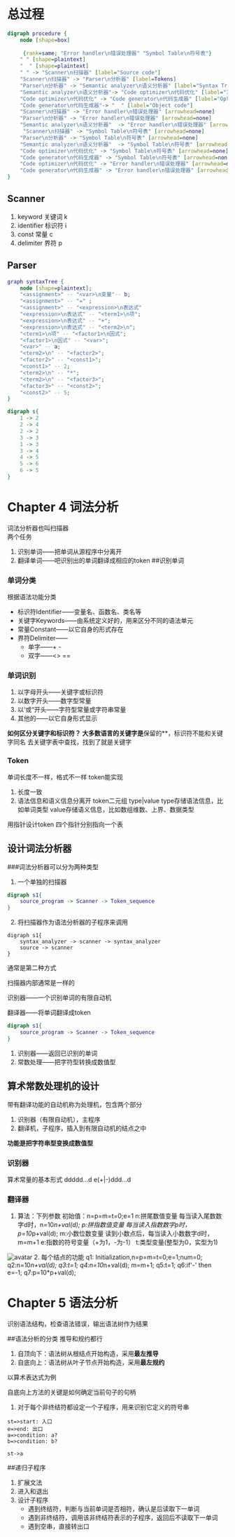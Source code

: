 # 总过程
```dot
digraph procedure {
    node [shape=box]
   
     {rank=same; "Error handler\n错误处理器" "Symbol Table\n符号表"}
    " " [shape=plaintext]
    "  " [shape=plaintext]
    " " -> "Scanner\n扫描器" [label="Source code"]
    "Scanner\n扫描器" -> "Parser\n分析器" [label=Tokens]
    "Parser\n分析器" -> "Semantic analyzer\n语义分析器" [label="Syntax Tree语法树"]
    "Semantic analyzer\n语义分析器"-> "Code optimizer\n代码优化" [label="Intermediate code"]
    "Code optimizer\n代码优化" -> "Code generator\n代码生成器" [label="Optimized intermediate code优化中间代码"]
    "Code generator\n代码生成器"-> "  " [label="Object code"]
    "Scanner\n扫描器" -> "Error handler\n错误处理器" [arrowhead=none]
    "Parser\n分析器" -> "Error handler\n错误处理器" [arrowhead=none]
    "Semantic analyzer\n语义分析器"  -> "Error handler\n错误处理器" [arrowhead=none]
     "Scanner\n扫描器" -> "Symbol Table\n符号表" [arrowhead=none]
    "Parser\n分析器" -> "Symbol Table\n符号表" [arrowhead=none]
    "Semantic analyzer\n语义分析器"  -> "Symbol Table\n符号表" [arrowhead=none]
    "Code optimizer\n代码优化" -> "Symbol Table\n符号表" [arrowhead=none]
    "Code generator\n代码生成器" -> "Symbol Table\n符号表" [arrowhead=none]
    "Code optimizer\n代码优化" -> "Error handler\n错误处理器" [arrowhead=none]
    "Code generator\n代码生成器" -> "Error handler\n错误处理器" [arrowhead=none]
}
```

## Scanner
1. keyword 关键词 k
2. identifier 标识符 i
3. const 常量 c
4. delimiter 界符 p

## Parser


```dot
graph syntaxTree {
    node [shape=plaintext];
    "<assignment>" -- "<var>\n变量"-- b;
    "<assignment>" -- "=" ;
    "<assignment>" -- "<expression>\n表达式"
    "<expression>\n表达式" -- "<term1>\n项";
    "<expression>\n表达式" -- "+";
    "<expression>\n表达式" -- "<term2>\n";
    "<term1>\n项" -- "<factor1>\n因式";
    "<factor1>\n因式" -- "<var>";
    "<var>" -- a;
    "<term2>\n" -- "<factor2>";
    "<factor2>" -- "<const1>";
    "<const1>" -- 2;
    "<term2>\n" -- "*";
    "<term2>\n" -- "<factor3>";
    "<factor3>" -- "<const2>";
    "<const2>" -- 5;
}
```

```dot
digraph s{
    1 -> 2
    2 -> 4
    2 -> 2
    3 -> 3
    1 -> 3
    3 -> 4
    4 -> 5
    5 -> 6
    6 -> 5
}
```
# Chapter 4 词法分析
词法分析器也叫扫描器  
两个任务
1. 识别单词——把单词从源程序中分离开
2. 翻译单词——吧识别出的单词翻译成相应的token
##识别单词
### 单词分类
根据语法功能分类
* 标识符Identifier——变量名、函数名、类名等
* 关键字Keywords——由系统定义好的，用来区分不同的语法单元
* 常量Constant——以它自身的形式存在
* 界符Delimiter——
    * 单字——+ -
    * 双字——<> ==
### 单词识别
1. 以字母开头——关键字或标识符
2. 以数字开头——数字型常量
3. 以‘或“开头——字符型常量或字符串常量
4. 其他的——以它自身形式显示

**如何区分关键字和标识符？
大多数语言的关键字是**保留的**，标识符不能和关键字同名
去关键字表中查找，找到了就是关键字

### Token
单词长度不一样，格式不一样
token能实现
1. 长度一致
2. 语法信息和语义信息分离开
token二元组 type|value
type存储语法信息，比如单词类型
value存储语义信息，比如数组维数、上界、数据类型

用指针设计token
四个指针分别指向一个表

## 设计词法分析器
###词法分析器可以分为两种类型
1. 一个单独的扫描器
```dot
digraph s1{
    source_program -> Scanner -> Token_sequence
}
```
2. 将扫描器作为语法分析器的子程序来调用
```dot{engine="twopi"}
digraph s1{
    syntax_analyzer -> scanner -> syntax_analyzer
    source -> scanner
}
```
通常是第二种方式

扫描器内部通常是一样的

识别器——一个识别单词的有限自动机

翻译器——将单词翻译成token
```dot
digraph s1{
    source_program -> Scanner -> Token_sequence
}
```

1. 识别器——返回已识别的单词
2. 常数处理——把字符型转换成数值型

## 算术常数处理机的设计

带有翻译功能的自动机称为处理机，包含两个部分
1. 识别器（有限自动机），主程序
2. 翻译机，子程序，插入到有限自动机的结点之中

**功能是把字符串型变换成数值型**

### 识别器
算术常量的基本形式
ddddd...d e(+|-)ddd...d

### 翻译器
1. 算法：下列参数
初始值：n=p=m=t=0;e=1
n:拼尾数值变量
    每当读入尾数数字d时，n=10*n+val(d);
p:拼指数值变量
    每当读入指数数字p时，p=10*p+val(d);
m:小数位数变量
    读到小数点后，每当读入小数数字d时，m=m+1
e:指数的符号变量（+为1，-为-1）
t:类型变量(整型为0，实型为1)

![avatar](/translator.png)
2. 每个结点的功能
q1: Initialization,n=p=m=t=0;e=1;num=0;
q2:n=10*n+val(d);
q3:t=1;
q4:n=10*n+val(d); m=m+1;
q5:t=1;
q6:if'-' then e=-1;
q7:p=10*p+val(d);

# Chapter 5 语法分析

识别语法结构，检查语法错误，输出语法树作为结果

##语法分析的分类
推导和规约都行
1. 自顶向下：语法树从根结点开始构造，采用**最左推导**
2. 自底向上：语法树从叶子节点开始构造，采用**最左规约**

以算术表达式为例

自底向上方法的关键是如何确定当前句子的句柄

1. 对于每个非终结符都设定一个子程序，用来识别它定义的符号串

```flow
st=>start: 入口
e=>end: 出口
a=>condition: a?
b=>condition: b?

st->a
```

##递归子程序
1. 扩展文法
2. 进入和退出
3. 设计子程序
    * 遇到终结符，判断与当前单词是否相符，确认是后读取下一单词
    * 遇到非终结符，调用该非终结符表示的子程序，返回后不读取下一单词
    * 遇到空串，直接转出口